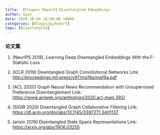 ```yaml
---
title: 【Progess Report】Disentangled Embeddings
author: Sean
date: 2020-10-04 18:00:00 +0800
categories: [Blogging,Report]
tags: [Disentangled]
---
```


### 论文集


1. (NeurIPS 2018), Learning Deep Disentangled Embeddings With the F-Statistic Loss

2. (ICLR 2019) Disentangled Graph Convolutional Networks
Link: http://proceedings.mlr.press/v97/ma19a/ma19a.pdf

3. (ACL 2020) Graph Neural News Recommendation with Unsupervised Preference Disentanglement
Link: https://www.aclweb.org/anthology/2020.acl-main.392/

4. (SIGIR 2020) Disentangled Graph Collaborative Filtering
Link: https://dl.acm.org/doi/abs/10.1145/3397271.3401137

5. (arixiv 2019) Disentangled State Space Representations
Link: https://arxiv.org/abs/1906.03255
